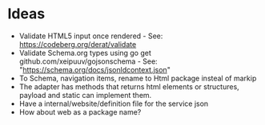 # Ideas

-   Validate HTML5 input once rendered - See: https://codeberg.org/derat/validate
-   Validate Schema.org types using go get github.com/xeipuuv/gojsonschema - See: "https://schema.org/docs/jsonldcontext.json"
-   To Schema, navigation items, rename to Html package insteal of markip
-   The adapter has methods that returns html elements or structures, payload and static can implement them.
-   Have a internal/website/definition file for the service json
-   How about web as a package name?
